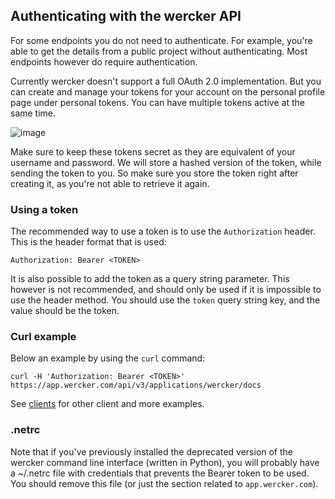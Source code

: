 ## Authenticating with the wercker API

For some endpoints you do not need to authenticate. For example, you're able to
get the details from a public project without authenticating. Most endpoints
however do require authentication.

Currently wercker doesn't support a full OAuth 2.0 implementation. But you can
create and manage your tokens for your account on the personal profile page
under personal tokens. You can have multiple tokens active at the same time.

![image](/images/tokens.png)

Make sure to keep these tokens secret as they are equivalent of your username
and password. We will store a hashed version of the token, while sending the
token to you. So make sure you store the token right after creating it, as
you're not able to retrieve it again.

### Using a token

The recommended way to use a token is to use the `Authorization` header. This is
the header format that is used:

```
Authorization: Bearer <TOKEN>
```

It is also possible to add the token as a query string parameter. This however is
not recommended, and should only be used if it is impossible to use the header
method. You should use the `token` query string key, and the value should be the
token.

### Curl example

Below an example by using the `curl` command:

```
curl -H 'Authorization: Bearer <TOKEN>' https://app.wercker.com/api/v3/applications/wercker/docs
```

See [clients](clients.html) for other client and more examples.

### .netrc

Note that if you've previously installed the deprecated version of the wercker
command line interface (written in Python), you will probably have a ~/.netrc
file with credentials that prevents the Bearer token to be used. You should
remove this file (or just the section related to `app.wercker.com`).
